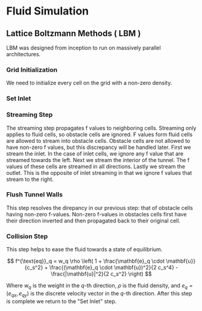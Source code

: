 # Fluid Simulation
## Lattice Boltzmann Methods ( LBM )
LBM was designed from inception to run on massively parallel architectures.
### Grid Initialization
We need to initialize every cell on the grid with a non-zero density.
### Set Inlet
### Streaming Step
The streaming step propagates f values to neighboring cells. 
Streaming only applies to fluid cells, so obstacle cells are ignored.
F values form fluid cells are allowed to stream into obstacle cells. Obstacle cells
are not allowed to have non-zero f values, but this discrepancy 
will be handled later.
First we stream the inlet. 
In the case of inlet cells, we ignore  any f value that are streamed towards the left. Next we stream 
the interior of the tunnel. The f values of these cells are streamed 
in all directions. 
Lastly we stream the outlet. This is the opposite of inlet streaming in that
we ignore f values that stream to the right.
### Flush Tunnel Walls
This step resolves the direpancy in our previous step: that of obstacle cells having
non-zero f-values. Non-zero f-values in obstacles cells first have their direction 
inverted and then propagated back to their original cell.
### Collision Step
This step helps to ease the fluid towards a state of equilibrium.

$$
f^{\text{eq}}_q = w_q \rho \left( 1 + \frac{\mathbf{e}_q \cdot \mathbf{u}}{c_s^2} + \frac{(\mathbf{e}_q \cdot \mathbf{u})^2}{2 c_s^4} - \frac{|\mathbf{u}|^2}{2 c_s^2} \right)
$$

Where $w_q$ is the weight in the $q$-th direction, $\rho$ is the fluid density, and $e_q = ( e_{qx}, e_{qy} )$ is the discrete velocity vector in the $q$-th direction.
After this step is complete we return to the "Set Inlet" step.
